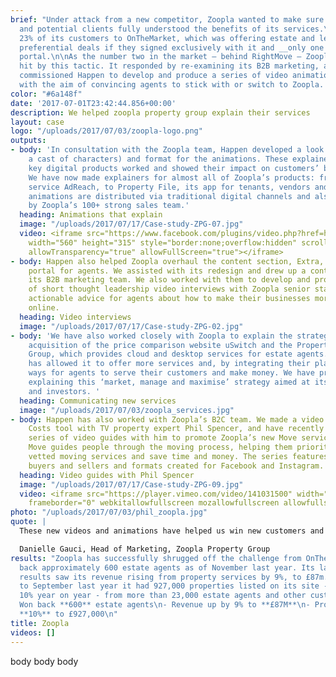 ```yaml
---
brief: "Under attack from a new competitor, Zoopla wanted to make sure its existing
  and potential clients fully understood the benefits of its services.\n\nIt had lost
  23% of its customers to OnTheMarket, which was offering estate and letting agents
  preferential deals if they signed exclusively with it and __only one other__ property
  portal.\n\nAs the number two in the market – behind RightMove – Zoopla was hardest
  hit by this tactic. It responded by re-examining its B2B marketing, and as a result
  commissioned Happen to develop and produce a series of video animation explainers,
  with the aim of convincing agents to stick with or switch to Zoopla. "
color: "#6a148f"
date: '2017-07-01T23:42:44.856+00:00'
description: We helped zoopla property group explain their services
layout: case
logo: "/uploads/2017/07/03/zoopla-logo.png"
outputs:
- body: 'In consultation with the Zoopla team, Happen developed a look (including
    a cast of characters) and format for the animations. These explained how Zoopla’s
    key digital products worked and showed their impact on customers’ businesses.
    We have now made explainers for almost all of Zoopla’s products: from its remarketing
    service AdReach, to Property File, its app for tenants, vendors and agents. Our
    animations are distributed via traditional digital channels and also used in presentations
    by Zoopla’s 100+ strong sales team.'
  heading: Animations that explain
  image: "/uploads/2017/07/17/Case-study-ZPG-07.jpg"
  video: <iframe src="https://www.facebook.com/plugins/video.php?href=https%3A%2F%2Fwww.facebook.com%2FZooplaUK%2Fvideos%2F10154980967048935%2F&show_text=0&width=560"
    width="560" height="315" style="border:none;overflow:hidden" scrolling="no" frameborder="0"
    allowTransparency="true" allowFullScreen="true"></iframe>
- body: Happen also helped Zoopla overhaul the content section, Extra, of its ZooplaPro
    portal for agents. We assisted with its redesign and drew up a content plan with
    its B2B marketing team. We also worked with them to develop and produce a series
    of short thought leadership video interviews with Zoopla senior staff. These provided
    actionable advice for agents about how to make their businesses more effective
    online.
  heading: Video interviews
  image: "/uploads/2017/07/17/Case-study-ZPG-02.jpg"
- body: 'We have also worked closely with Zoopla to explain the strategy behind its
    acquisition of the price comparison website uSwitch and the Property Software
    Group, which provides cloud and desktop services for estate agents. The strategy
    has allowed it to offer more services and, by integrating their platforms, new
    ways for agents to serve their customers and make money. We have produced content
    explaining this ‘market, manage and maximise’ strategy aimed at its customers
    and investors. '
  heading: Communicating new services
  image: "/uploads/2017/07/03/zoopla_services.jpg"
- body: Happen has also worked with Zoopla’s B2C team. We made a video about its Running
    Costs tool with TV property expert Phil Spencer, and have recently produced a
    series of video guides with him to promote Zoopla’s new Move service to homemovers.
    Move guides people through the moving process, helping them prioritise jobs, find
    vetted moving services and save time and money. The series features advice for
    buyers and sellers and formats created for Facebook and Instagram.
  heading: Video guides with Phil Spencer
  image: "/uploads/2017/07/17/Case-study-ZPG-09.jpg"
  video: <iframe src="https://player.vimeo.com/video/141031500" width="640" height="360"
    frameborder="0" webkitallowfullscreen mozallowfullscreen allowfullscreen></iframe>
photo: "/uploads/2017/07/03/phil_zoopla.jpg"
quote: |
  These new videos and animations have helped us win new customers and convince existing ones to use more of our services. We couldn’t be happier.

  Danielle Gauci, Head of Marketing, Zoopla Property Group
results: "Zoopla has successfully shrugged off the challenge from OnTheMarket, winning
  back approximately 600 estate agents as of November last year. Its last full-year
  results saw its revenue rising from property services by 9%, to £87m. Over the year
  to September last year it had 927,000 properties listed on its site - up almost
  10% year on year - from more than 23,000 estate agents and other customers. \n\n-
  Won back **600** estate agents\n- Revenue up by 9% to **£87M**\n- Properties up
  **10%** to £927,000\n"
title: Zoopla
videos: []
---
```


body body body